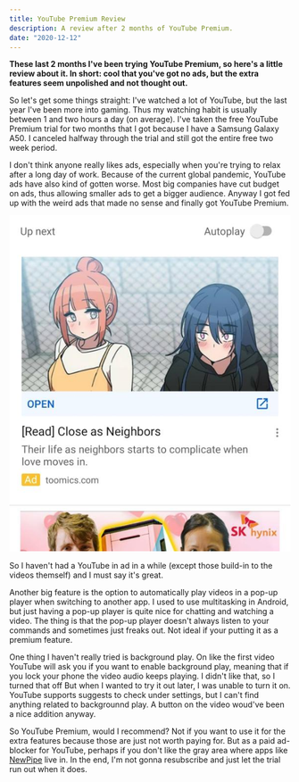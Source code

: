 ```yaml
---
title: YouTube Premium Review
description: A review after 2 months of YouTube Premium.
date: "2020-12-12"
---
```


**These last 2 months I've been trying YouTube Premium, so here's a little review about it. In short: cool that you've got no ads, but the extra features seem unpolished and not thought out.**

So let's get some things straight: I've watched a lot of YouTube, but the last year I've been more into gaming. Thus my watching habit is usually between 1 and two hours a day (on average). I've taken the free YouTube Premium trial for two months that I got because I have a Samsung Galaxy A50. I canceled halfway through the trial and still got the entire free two week period.

I don't think anyone really likes ads, especially when you're trying to relax after a long day of work. Because of the current global pandemic, YouTube ads have also kind of gotten worse. Most big companies have cut budget on ads, thus allowing smaller ads to get a bigger audience. Anyway I got fed up with the weird ads that made no sense and finally got YouTube Premium.

![Weird YouTube ad](weird-youtube-ad.jpg)

So I haven't had a YouTube in ad in a while (except those build-in to the videos themself) and I must say it's great.

Another big feature is the option to automatically play videos in a pop-up player when switching to another app. I used to use multitasking in Android, but just having a pop-up player is quite nice for chatting and watching a video. The thing is that the pop-up player doesn't always listen to your commands and sometimes just freaks out. Not ideal if your putting it as a premium feature.

One thing I haven't really tried is background play. On like the first video YouTube will ask you if you want to enable background play, meaning that if you lock your phone the video audio keeps playing. I didn't like that, so I turned that off But when I wanted to try it out later, I was unable to turn it on. YouTube supports suggests to check under settings, but I can't find anything related to backgrounnd play. A button on the video woud've been a nice addition anyway.

So YouTube Premium, would I recommend? Not if you want to use it for the extra features because those are just not worth paying for. But as a paid ad-blocker for YouTube, perhaps if you don't like the gray area where apps like [NewPipe](https://newpipe.net/) live in. In the end, I'm not gonna resubscribe and just let the trial run out when it does.
